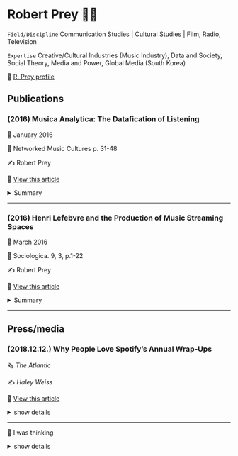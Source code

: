 Robert Prey :man_teacher:
=========================

`Field/Discipline` Communication Studies | Cultural Studies | Film, Radio, Television

`Expertise` Creative/Cultural Industries (Music Industry), Data and Society, Social Theory, Media and Power, Global Media (South Korea)

:link: [R. Prey profile ](https://www.rug.nl/staff/r.prey/)

Publications
------------

### (2016) Musica Analytica: The Datafication of Listening

:date: January 2016

:page_with_curl: Networked Music Cultures p. 31-48

:writing_hand: Robert Prey

:link: [View this article ](https://www.researchgate.net/publication/308277093_Musica_Analytica_The_Datafication_of_Listening/)

<details>

<summary> Summary </summary>

`Introduction`

-	The ‘Radio Research Project’ was an attempt to understand how Americans listened to the radio so that they could be more effectively targeted by broadcastersand advertisers. Adorno assumed the role of Chief of the Music Division.
-	Little Annie was a simple electronic device that allowed research subjects listening to a radio show to indicate approval or disapproval with the click of a button. A rudimentary version of ‘like’ or ‘thumb’ buttons on contemporary music streaming services, Little Annie revolutionised how early radio, film and television audiences were measured. -he was positively horrified by the ‘culture industry’ that grew out of such cybernetic forms of measurement. Simply put, culture, for Adorno, is immeasurable: ‘I reflected that culture was simply the condition that precluded a mentality that tried to measure it’ (cited in Müller-Doohm,2005, p. 247).
-	What truly distinguishes these services from previous forms of music consumption, however, is the data feedback loop they generate in real time. On contemporary music streaming services all listening time is data-generating time.
-	how such data is collected and used to personalise the listening and advertising experience at two leading streaming platforms: Spotify and Pandora Internet Radio.

---

-	Theodore Adorno는 1938년부터 시작된 라디오 리서치 프로젝트에 참여했는데, 프로젝트의 목표는 광고주와 방송사가 효과적으로 고객을 타켓팅하는 것이었다.
-	프로젝트는 Little Annie라는 참가자가 라디오 쇼에 대해서 승인 버튼을 눌렀는지 아니면 거절을 눌렀는지 알려주는 전자장치를 이용했다. 이것은 오늘날의 좋아요의 초기 버전이라고 볼 수 있고, 사용자 측정을 시도했다는 점에서 혁명적이었다.
-	그러나 adorno는 문화산업을 특정 형태로 측정하는 Little Annie에 부정적이었다. 그는 문화는 측정할 수 없다고 하면서 이러한 측정은 정신적인 부분은 간과한 것이라고 했다. 
-	음악 스트리밍 서비스가 기존의 음악 소비와 구별되는 특징은 이들은 데이터를 실시간으로 생산하고 있다는 점이다. 
-	여기서는 Spotify와 Pandora의 음악 듣기의 datafication이 어떻게 이루어지고 있는지 살펴보려고 한다. 

`Analysis`

-	Co-founder Brian Whitman even argues that ‘music preference can predict more about you than anything else’ (as cited in Vanderbilt2014).
-	By developing a method to identify and represent which category each individual listener fits into, The Echo Nest claims that it can then help music streaming services ‘execute strategies focused specifically on acquiring, engaging, and maximizing the ARPU [average revenue per user] of the likely high-value users’ (ibid.).
-	Once a streaming service identifies and separates ‘high-value’ listeners from ‘low-value’ listeners, the next step is once again to create and identify interest and affinity segments for the high-value listeners. The Echo Nest has developed a set of affinity models to do just this.9The benefit to music streaming services is obvious: brands and advertisers will pay higher ad rates if they can reach—or more accurately,think they can reach—high-value listeners.
-	It is clear that music streaming services have made much of the assumption that our taste in music reveals who we really are. It should therefore not be a surprise to learn that the relationship between music taste and political values is a hot topic for music data analysis.
-	Pandora claims that it can more precisely locate listeners on the political spectrum by looking at how diverse their music tastes are and the type of music they prefer within that range.
-	it has more recently begun supplementing this data with information about users’ music tastes and other attributes to create a more valuable profile for advertisers.

---

-	음악 취향은 다른 요인보다 개인에 대해서 더 많은 것을 예측할 수 있다. (이것이 본 논문에서 음악 스트리밍 서비스의 datafication 문제제기하는 중요한 원인으로 보인다.)
-	또한 개별 이용자는 음악스트리밍에서 ARPU 또는 활동 정도에 따른 가치 평가를 받게 되었다.
-	음악 스트리밍 서비스는 가치평가에서 더 나아가서, high-value 리스너를 위한 친근한 분류를 진행한다. 이는 모두 광고주에게 더 높은 비용을 받기 위함이다.
-	음악 취향을 통해 얼마만큼 우리가 누구인지 잘 가정할 수 있기 때문에 음악 데이터 분석은 정치적인 가치로 인해 주요 논의 대상이 될 수 밖에 없다. 
-	예를 들어 좋아하는 음악 장르나 음악 취향의 다양성을 통해 어떤 정치적 사상을 가졌는지도 예측이 가능하다.
-	판도라는 우리가 매일 듣는 음악에 정치적 광고까지 침투시켰다. 그리고 그것은 위치, 음악 취향 데이터가 합쳐져 광고주에게 더욱 값진 프로필을 생성한다. 

`Conclusion`

-	Nick Prior (2013, p. 189) writes that ‘music itself and our encounters with it are far more complex than can be conveyed through the idea of social origins, let alone statistical data sets and genre categorizations’.
-	Nevertheless, particularly for an ad revenue–dependent streaming service such as Pandora, the point is not so much whether ‘reality’ is being accurately reflected, but whether advertisers (and investors) are sufficiently convinced of the service’s data wizardry.
-	Algorithms have structural implications because they stack onto and amplify already existing differences. Thus, the categorisation of listeners’ ‘musical identity’ not only reflects social divisions (between ‘high-value’ and ‘low-value’ listeners, for example), but reinforces and even produces new divisions.
-	Finally, as with every case of data mining, there is also the issue of ‘function creep’—the slow but steady widening of a system or technology beyond its originally intended purpose.
-	As a result, the datafication of listening has potential implications that extend far beyond music or ad personalisation. These are not issues that Adorno could likely have imagined in the early 1940s, when he resigned from his position at the ‘Radio Research Project’. Little Annie, it appears, grew up to bequeath a large extended family of methods; methods that measure what Adorno always insisted was immeasurable.

---

-	우리와 음악과의 만남은 통계적 데이터, 장르체계 분류나, 사회적 기원을 통해 전달하는 것보다 훨씬 복잡하다.  
-	즉, 광고 수익에 의존하는 음악 스트리밍 서비스는 현실을 얼마나 정확히 반영하고 있는지에 집중하지 않고, 오히려 데이터 묘기를 통해 광고주를 충분히 납득시키는데 치중하고 있다. 
-	또한, 데이터를 통해 개인화하는 알고리즘은 기존의 차이를 깊게 쌓고, 더욱 증폭시키게 된다. 게다가 리스너를 분류하는 것은 사회의 지위적 구분을 반영하고 있으며, 새로운 구분을 생성하고 강화하고 있다. 
-	데이터 마이닝에서는 'function creep' 의 이슈가 따라오는데, 데이터가 본래의 의도된 목적으로 사용되야한다는 것이다. 그럼에도 스포티파이와 판도라는 리스너의 데이터를 데이터베이스에 저장하고 다른 용도로 사용하는 것이 발견되고 있다. 
-	Adorno가 지적하는 부분은 측정하는 방식에 있다. 그는 문화는 항상 측정불가능하다고 하였다. 개인화를 시도하는 것과 관계없이 Little Annie 처럼 음악을 단순하게 측정하는 방식에 문제가 있다는 것이다. 

</details>

---

### (2016) Henri Lefebvre and the Production of Music Streaming Spaces

:date: March 2016

:page_with_curl: Sociologica. 9, 3, p.1-22

:writing_hand: Robert Prey

:link: [View this article ](https://www.researchgate.net/publication/299533970_Henri_Lefebvre_and_the_Production_of_Music_Streaming_Spaces)

<details>

<summary> Summary </summary>

`Introduction`

-	This paper will demonstrate how Lefebvre can help generate a more critical understanding of contemporary music streaming services
-	Music streaming services can be characterized in Lefebvrian terms as “abstract spaces.” Abstract space is the space of capitalism
-	Lefebvre argued that capitalism is not just about the production of things in space but, perhaps even more importantly, capitalism is about the production of space.
-	Lefebvre insisted on examining the political economy of space and what he called the “explosion of spaces” precipitated by capitalism.

---

-	이 논문은 음악 스트리밍 서비스를 르페브르의 이론에 따라 비판적으로 접근하였다. 
-	르페르브에 따르면 음악 스트리밍 서비스는 abstract spaces로 규정될 수 있는데, abstract spaces는 곧 자본주의이다.
-	또한 자본주의는 공간 안에 무엇을 생산하는 것뿐만 아니라, 공간 자체를 생산해내고 있다고 한다.
-	문제는 자본주의로 인해 생겨난 정지척 경제 공간, 즉 explosion of spaces에 대한 검열이 필요해진 것이다. 

`Theory`

-	This model – Lefebvre’s “trialectics of space” – is consideredby some to be his greatest contribution to philosophical debates about space
-	Lefebvre [1991, 38-39] referred to these three processes, or “dimensions” of social space as “spatial practice” [space as perceived through our senses], “representations of space” [space as conceived] and “representational spaces” [space as lived].In other words, space is produced at the nexus where form, concept and practice intersect.

-	Space as Perceived

	-	This phenomenological dimension of spatial production refers to aspects of space that can be grasped by the senses.
	-	This sensuously perceptible aspect of space directly relates to the materiality of the“elements” that constitute “space” [ibidem, 39].
	-	We need to ask ourselves how we perceive the interface and how this contributes to the production of abstract space.
	-	abstract space is instrumental space “manipulated by all kinds of authorities” [Lefebvre 1991, 51]. This sets abstract space against “social space”

-	Space as Conceived

	-	When Lefebvre refers to “conceived space,” he is referring to the dominant“representations of space” that “secrete” society’s spaces. Lefebvre identifies conceived space with certain groups in society.
	-	Digital space is likewise conceived of by select groups of increasingly more powerful specialists: coders, graphic designers, programmers, and engineers.
	-	It is with the dimension of conceived space that we begin the grasp the importance of “big data”and “datafication” for the production of abstract space on music streaming services.
	-	“Datafication” – turning social action into quantified data – is rooted in an ideology that José van Dijck refers to as “dataism”:a widespread belief in the objective quantification and potential tracking of all kinds of human behavior and sociality through online media technologies [2014, 198].
	-	Both datafication as a capacity and dataism as a “belief” distinguish musics treaming services from previous ways of consuming music.
	-	According to Lefebvre social space is transformed into abstract space through measure.  

-	Space as Lived

	-	Lefebvre was particularly critical of the domination that conceived space has over space as lived. Indeed, he argued that this domination has been essential not only for the production of “abstract space,” but also for the very survival of capitalism. - Space, as Lefebvre argued, is always produced “trialectically,” not only through lived, but also through perceived and conceived processes. We can see the importance of a trialectical approach in this example of resistance to Spotify/Facebookintegration.
	-	” By juxtaposing measured, quantified, abstract space, not with “private space,” but with “social space,” Lefebvre attempts to reassert the primacy of social relations and notions of the collective subject.

---

-	르페브르의 trialectics of space 모델은 공간에 대한 논의를 진행하기에 중요한 함의가 있다. 
-	모델은 3가지 과정으로 정의되는데 각 각 space as perceived through our senses, space as conceived(representation), space as lived(representational)이다. 
-	space as perceived 는 말그대로 감각에 의해 인식되는 공간의 측면을 말한다.
-	이러한 인식적 측면은 당연하게 공간을 구성하는 요소들과 관련이 있다.  
-	여기서 생각해볼 것은 우리가 인터페이스를 어떻게 인식하는지, 그리고 이것이 abstract space을 생산하는데 어떻게 공헌하는지이다.
-	abstract space 는 모든 권력들에 의해 조작된 중요한 공간이다. 이는 social space와는 반대되는 개념이다.
-	르페브르는 conceived space가 사회의 특정 그룹들에 의해 규정되어진다고 한다.
-	디지털 공간에서는 프로그래머, 디자이너, 엔지니어 등이 conceived space를 만들어내는데 강력한 영향력을 가지고 있다. 
-	datafication이나 big data는 음악 스트리밍 서비스에서 abstract space 생산에 밀접한 관련이 있다.
-	dadafication은 social 활동을 정량적으로 변환시키는 것인데, 이는 온라인 미디어 기술을 통해 인간의 행동 및 사회성을 트렉킹하고 정량화하는 것이 가능하다는 믿음, 즉 dataism으로부터 기원한다. 
-	음악 스트리밍 서비스가 기존까지의 음악소비와 다른점은 datafication 개념의 유무이다.  
-	르페브르는 measure에 의해 social space가 abstract space로 변환된다고 한다.
-	르페브르는 필요보다 거대한 conceived space의 지배에 비판적이었는데, 그러나 이러한 지배는 abstract space 생산뿐만 아니라 자본주의의 생존에 필수적이다. 
-	르페브르에 따르면 공간은 항상 trialectically하게 생성되기 때문에 lived 뿐만 아니라 perceived, ocnceived 과정이 함께 따라온다.
-	르페르브는 측정, 수량화, abstract space, private space, social space가 나란히 존재하는 상황에서 소셜 관계와 개념을 가장 중요시여긴다. 

`Conclusion`

-	The perceived space of streaming services,in practice, thus shifts from a visual to an aural bias.What interests us here is how algorithmically-enabled music selection con-tributes to the production of abstract space – the space of capitalism
-	The conceived space of music streaming services, in other words, is a hierarchically organized and segmented abstract space of consumer categories. For Lefebvre,abstract space is alienated space.19 In the Nineteenth century, Marx described the alienation experienced by factory workers confronted by the alien products of their abstract labor.
-	Significant contradictions emerge when abstractions dictated by data analytics are projected upon these terrains of everyday music-based practices, but along with contradictions comes the potential for transformation.
-	Spotify adapted their service to the lived space of everyday music consumption.
-	We perceive the mate-rial form of such spaces through their interfaces as we scan, swipe, and surf our way around these streaming sites. The music we play envelopes us, surrounds us,and “affects” us. The design of the sites we frequent are conceived of by data analysts, programmers and engineers, who bring to their work their own representations of space. However, such conceived spaces are never uncontested in their dominance. They are always challenged by “lived space.” Punctuated by difference, dig-ital spaces morph and refashion themselves to fit the particular needs, desires, and imaginations of embodied human beings who, in turn, create new conceptions of space.
-	The qualitative, in other words, is never completely absorbed by the quantitative. At the same time, the critique of abstract space as alienated space focus-es attention on the importance of building “social spaces” – for music and for all endeavors – spaces that foster the full realization of what it means to be human

---

-	스트리밍 서비스에서 인터페이스와 같은 시각적 요소가 청각적 편향을 일으킨다. 알고리즘을 통한 음악 선택이 abstract space를 생산하는데 공헌을 하게 되는 것이다. 
-	음악 스트리밍 서비스의 conceived space는 위계적으로 조직되고 다양한 소비자 범주들로 구분된 abstract space이다. 이것은 마치 19세기에 마르크스가 설명한 공장노동자들의 소외 경험과 유사하다. 이들은 자신들이 어떤 이상한 상품을 만드는지 알지 못하였다. 
-	데이터 분석에 의한 추상이 생성될 때 중대한 모순이 있는데, 이것은 잠재적 변형을 지니고 있다. 예를 들어 페이스북 로그인과 같이 사용자에게 편리한 기능이 사실은 사용자의 세부적 정보를 확보하기 위함이라는 것이다.
-	정리하자면, 스포티파이는 그들의 서비스를 lived space로 만들었다.
-	즉, 음악스트리밍은 perceived와 conceived에 그치지 않고 lived space를 달성이라는 목표를 가지고 있다. 이를 위해 사용자간의 차이를 구분하고 그들을 특정 니즈와 갈망, 새로운 개념의 공간을 만드는 체화된 인간의 모습으로 맞춘다.
-	질적부분은 결코 양적 측정에 의해 완전히 흡수될 수 없다. 소외된 공간이라 여겨지는 abstract spaces에 대한 비평은 social space를 건설하는 것의 중요성에 집중해야 한다는 것이다. 이는 인간에게 의미있는 것의 실현을 촉진하려고 시도하는 모든 공간과 음악을 위해 중요하다.  

</details>

---

Press/media
-----------

### (2018.12.12.) Why People Love Spotify’s Annual Wrap-Ups

:newspaper_roll: *The Atlantic*

:writing_hand: *Haley Weiss*

:link: [View this article ](https://www.theatlantic.com/technology/archive/2018/12/spotify-wrapped-and-data-collection/577930/)

<details>

<summary> show details </summary>

`Spotify’s Annual Wrap-Ups`

-	I and more than 83 million other Spotify users were treated to this year’s release of the music-streaming service’s annual Wrapped tool, which provides users with an animated slideshow breakdown of their individual listening history for the year.
-	People love Spotify Wrapped. We love the stories that the thousands of hours of music we listened to this year tell about us.
-	to assemble your end-of-year hits playlist, the platform requires detailed information about everything you do and everything you hear when you use a platform many of us spend more time inside than any other.
-	In 2016, the average Spotify user listened to roughly 2.5 hours of audio a day. That’s a colossal amount of data.
-	Its personalized machine-curated playlists are a much-loved feature. And as personal as it is, music is less private than a chat history or cache of photos.

`Some critical views about Spotify`

-	Robert Prey says,

> “The average music listener often uses music as a sort of aural wallpaper. It’s in the background and it’s not that important. It’s fun, and so people don’t take it as seriously.”

-	In a November 2017 paper, the Swedish media scholar Patrick Vonderau coined the term Spotify effect to describe the way the platform has downplayed its market impact while emphasizing its clever design and fun, user-facing features.
-	Spotify’s achievement, the paper concluded, was “the company’s ability to fold markets into each other: to make disappear an aggressive financial growth strategy and business set-up based on ad-tech engineering by creating an aura of Nordic cool and public benefit around its use of music.”

`Data issues`

-	Prey says,

> “We find that there’s incredible detail in the data. There’s all this information: everything from what brand of headphones you’re listening to the music on, to if the volume was changed within songs, whether or not you resize the app’s windows.”

-	In May, a Bank of England project found that it was possible to capture subtleties in peoples’ moods and preferences based on their Spotify listening patterns and other data.
-	For this reason, Prey is concerned that Spotify may become a prime example of what he calls **“function creep.”**
-	**Spotify’s data collection may remain stored away in the cloud**, Prey wrote in a 2016 study,

> “it may one day migrate out, as previously undetermined uses for correlating music taste with some other aspect of our lives are discovered.”
>
> “For example, data collected for the purpose of recommending music may be found to deliver a reliable predictor of financial solvency, IQ, or relationship status. What if a taste for early ’90s Nu Metal indicates a higher propensity to default on a debt repayment?”

-	In other words, Spotify itself may have no real reason for tracking when you adjust the size of your app’s window, and you might not care that it does so.
-	but should an opportunity to monetize that information arise, the company already has it.
-	Prey quips,

> “As people say, data is the new oil.” (Spotify declined to comment on the record for this story.)

</details>

---

:thinking: I was thinking

<details>

<summary> show details </summary>

`Spotify's Annual Wrap-Ups`

-	Spotify의 Annual Wrap-Ups 기능은 데이터 기반으로 개인화된 플레이리스트를 제공하기 때문에 사용자에게 만족감을 줄 수 있다.
-	그러나, Prey가 지적한 것처럼, 스트리밍을 서비스를 통해 말그대로 우리는 음악을 그저 귀로 흘려보내고 있는 것은 아닐까?
-	나의 2018년 플레이리스트 100개의 음악을 살펴보니 곡 제목이 굉장히 생소하게 다가온다. 음악을 듣고 나서야 자주 들었던 곡이구나 고개가 끄덕여진다.
-	한 가지 흥미로운 부분은 어떤 뮤지션의 곡은 다수 리스트에 올라와 있었다는 것인데, 그것의 의미가 해당 뮤지션의 음악이 어느 정도는 내 취향이라는 말해주기 때문이다(다만, 스트리밍을 사용하는 방식에 따라 오류가 있을 수는 있다).
-	나의 경우에는 나얼의 곡이 6곡이나 포함되어 있었는데, 내가 가장 좋아하는 뮤지션이었기 때문에, 신기하게 다가왔다. 나도 모르게 자주 들었던 것인가...
-	그래서 하고 싶은 말은 평소에는 스트리밍을 통해 음악을 흘려보내고 있기 때문에, 정기적으로(1년은 너무 길다) 사용자가 어떤 뮤지션의 음악을 자주 듣고 있는지 알려주는 방법도 괜찮을 것 같다.
-	현재는 음악들이 넘쳐 빠르게 흘러가고 있기 때문에, 그 중 아무것도 잡지 못하고 기억에서 사라져만 간다. 가끔은 내가 듣는 음악마다 왜 이렇게 다 비슷비슷한가 싶기도 하다(이것은 또 다른 문제라 나중에 언급해야겠다).
-	음악이 흘러가다가 잠시 정착할 필요도 있지 않을까? 그러는 과정에서 새로운 뮤지션을 발견할 수 있지 않을까? 내 취향에 맞는 새로운 뮤지션을 만났을 때의 기쁨을 Spotify에서도 느낄 수 있을까?

`데이터 이슈`

-	데이터에 관련한 이슈는 모든 IT 기업들이 피해갈 수 없는 문제이다. Prey의 연구에 따르면 Spotify도 데이터를 클라우드에 저장하고 있을 것이라고 하는데, 이런 데이터들이 오직 사용자의 음악 추천을 위해서만 쓰일 것인가?
-	기업들이 데이터의 사용을 투명하게 공개하지 않는 이상 그 부분을 알 수 있는 방법이 없다. function creep를 어떻게 감시할 수 있을까? 문제 제기를 통해 법적인 효력이 닿을 수 있도록 해야하는 것일까?
-	이 질문에 대한 부분은 추후에 다양한 사례를 통해 살펴봐야할 것 같다.

</details>

